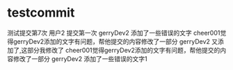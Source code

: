 # testcommit

测试提交第7次
用户2 提交第一次
gerryDev2 添加了一些错误的文字
cheer001觉得gerryDev2添加的文字有问题，帮他提交的内容修改了一部分
gerryDev2 又添加了,这部分我修改了
cheer001觉得gerryDev2添加的文字有问题，帮他提交的内容修改了一部分
gerryDev2 添加了一些错误的文字1